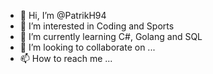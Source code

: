 - 👋 Hi, I’m @PatrikH94
- 👀 I’m interested in Coding and Sports
- 🌱 I’m currently learning C#, Golang and SQL
- 💞️ I’m looking to collaborate on ...
- 📫 How to reach me ...

<!---
PatrikH94/PatrikH94 is a ✨ special ✨ repository because its `README.md` (this file) appears on your GitHub profile.
You can click the Preview link to take a look at your changes.
--->
